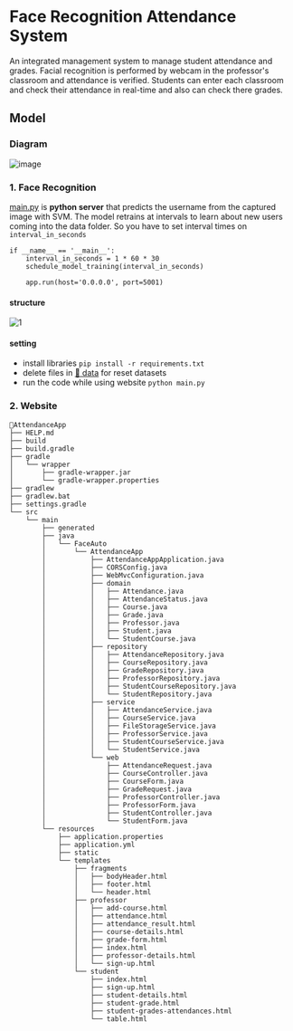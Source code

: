 # Face Recognition Attendance System
An integrated management system to manage student attendance and grades. Facial recognition is performed by webcam in the professor's classroom and attendance is verified. Students can enter each classroom and check their attendance in real-time and also can check there grades.

## Model
### Diagram
![image](https://github.com/DYSA-OS/face-recognition-attendance-system/assets/93754504/f0c1e008-3fac-446c-9869-90d7eaebdf47)

### 1. Face Recognition
[main.py](https://github.com/4th-Oasis-Hackathon/kimkangjeong/blob/main/FaceRecognition/main.py) is **python server** that predicts the username from the captured image with SVM. The model retrains at intervals to learn about new users coming into the data folder. So you have to set interval times on ```interval_in_seconds```

```
if __name__ == '__main__':
    interval_in_seconds = 1 * 60 * 30 
    schedule_model_training(interval_in_seconds)

    app.run(host='0.0.0.0', port=5001)
```
#### structure
![1](https://github.com/4th-Oasis-Hackathon/kimkangjeong/assets/93754504/f58ffcc2-dda0-428e-a442-a8a8f610ab1e)

#### setting
- install libraries ```pip install -r requirements.txt```
- delete files in [📁 data](https://github.com/4th-Oasis-Hackathon/kimkangjeong/tree/main/FaceRecognition/data) for reset datasets
- run the code while using website ```python main.py```
  
### 2. Website
```
📁AttendanceApp
├── HELP.md
├── build
├── build.gradle
├── gradle
│   └── wrapper
│       ├── gradle-wrapper.jar
│       └── gradle-wrapper.properties
├── gradlew
├── gradlew.bat
├── settings.gradle
└── src
    └── main
        ├── generated
        ├── java
        │   └── FaceAuto
        │       └── AttendanceApp
        │           ├── AttendanceAppApplication.java 
        │           ├── CORSConfig.java
        │           ├── WebMvcConfiguration.java
        │           ├── domain
        │           │   ├── Attendance.java
        │           │   ├── AttendanceStatus.java
        │           │   ├── Course.java
        │           │   ├── Grade.java
        │           │   ├── Professor.java
        │           │   ├── Student.java
        │           │   └── StudentCourse.java
        │           ├── repository
        │           │   ├── AttendanceRepository.java
        │           │   ├── CourseRepository.java
        │           │   ├── GradeRepository.java
        │           │   ├── ProfessorRepository.java
        │           │   ├── StudentCourseRepository.java
        │           │   └── StudentRepository.java
        │           ├── service
        │           │   ├── AttendanceService.java
        │           │   ├── CourseService.java
        │           │   ├── FileStorageService.java
        │           │   ├── ProfessorService.java
        │           │   ├── StudentCourseService.java
        │           │   └── StudentService.java
        │           └── web
        │               ├── AttendanceRequest.java
        │               ├── CourseController.java
        │               ├── CourseForm.java
        │               ├── GradeRequest.java
        │               ├── ProfessorController.java
        │               ├── ProfessorForm.java
        │               ├── StudentController.java
        │               └── StudentForm.java
        └── resources
            ├── application.properties
            ├── application.yml
            ├── static
            └── templates
                ├── fragments
                │   ├── bodyHeader.html
                │   ├── footer.html
                │   └── header.html
                ├── professor
                │   ├── add-course.html
                │   ├── attendance.html
                │   ├── attendance_result.html
                │   ├── course-details.html
                │   ├── grade-form.html
                │   ├── index.html
                │   ├── professor-details.html
                │   └── sign-up.html
                └── student
                    ├── index.html
                    ├── sign-up.html
                    ├── student-details.html
                    ├── student-grade.html
                    ├── student-grades-attendances.html
                    └── table.html        
```
